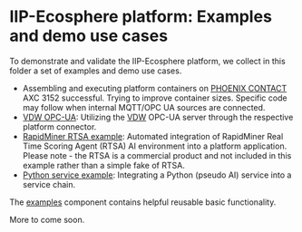 # IIP-Ecosphere platform: Examples and demo use cases

To demonstrate and validate the IIP-Ecosphere platform, we collect in this folder a set of examples and demo use cases.

* Assembling and executing platform containers on [PHOENIX CONTACT](https://www.phoenixcontact.com) AXC 3152 successful. Trying to improve container sizes. Specific code may follow when internal MQTT/OPC UA sources are connected.
* [VDW OPC-UA](https://github.com/iip-ecosphere/platform/tree/main/platform/examples/examples.vdw/README.md): Utilizing the [VDW](https://vdw.de/) OPC-UA server through the respective platform connector.
* [RapidMiner RTSA example](https://github.com/iip-ecosphere/platform/tree/main/platform/examples/examples.rtsa/README.md): Automated integration of RapidMiner Real Time Scoring Agent (RTSA) AI environment into a platform application. Please note - the RTSA is a commercial product and not included in this example rather than a simple fake of RTSA.
* [Python service example](https://github.com/iip-ecosphere/platform/tree/main/platform/examples/examples.python/README.md): Integrating a Python (pseudo AI) service into a service chain.

The [examples](https://github.com/iip-ecosphere/platform/tree/main/platform/examples/examples/README.md) component contains helpful reusable basic functionality.

More to come soon.